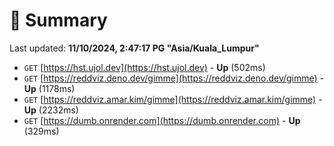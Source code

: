 # 📖 Summary
Last updated: **11/10/2024, 2:47:17 PG "Asia/Kuala_Lumpur"**

- `GET` [https://hst.ujol.dev](https://hst.ujol.dev) - **Up** (502ms)
- `GET` [https://reddviz.deno.dev/gimme](https://reddviz.deno.dev/gimme) - **Up** (1178ms)
- `GET` [https://reddviz.amar.kim/gimme](https://reddviz.amar.kim/gimme) - **Up** (2232ms)
- `GET` [https://dumb.onrender.com](https://dumb.onrender.com) - **Up** (329ms)
